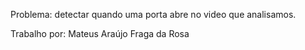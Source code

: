 Problema: detectar quando uma porta abre no video que analisamos.



Trabalho por: Mateus Araújo Fraga da Rosa